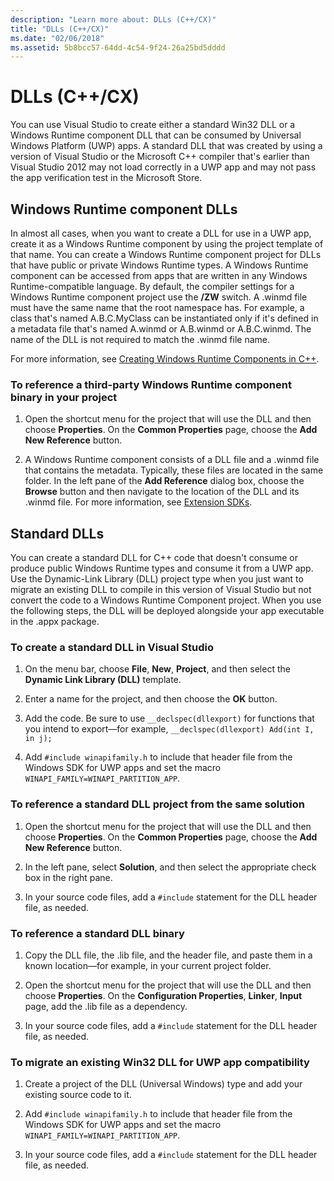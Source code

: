 ```yaml
---
description: "Learn more about: DLLs (C++/CX)"
title: "DLLs (C++/CX)"
ms.date: "02/06/2018"
ms.assetid: 5b8bcc57-64dd-4c54-9f24-26a25bd5dddd
---
```

# DLLs (C++/CX)

You can use Visual Studio to create either a standard Win32 DLL or a Windows Runtime component DLL that can be consumed by Universal Windows Platform (UWP) apps. A standard DLL that was created by using a version of Visual Studio or the Microsoft C++ compiler that's earlier than Visual Studio 2012 may not load correctly in a UWP app and may not pass the app verification test in the Microsoft Store.

## Windows Runtime component DLLs

In almost all cases, when you want to create a DLL for use in a UWP app, create it as a Windows Runtime component by using the project template of that name. You can create a Windows Runtime component project for DLLs that have public or private Windows Runtime types. A Windows Runtime component can be accessed from apps that are written in any Windows Runtime-compatible language. By default, the compiler settings for a Windows Runtime component project use the **/ZW** switch. A .winmd file must have the same name that the root namespace has. For example, a class that's named A.B.C.MyClass can be instantiated only if it's defined in a metadata file that's named A.winmd or A.B.winmd or A.B.C.winmd. The name of the DLL is not required to match the .winmd file name.

For more information, see [Creating Windows Runtime Components in C++](/windows/uwp/winrt-components/creating-windows-runtime-components-in-cpp).

### To reference a third-party Windows Runtime component binary in your project

1. Open the shortcut menu for the project that will use the DLL and then choose **Properties**. On the **Common Properties** page, choose the **Add New Reference** button.

1. A Windows Runtime component consists of a DLL file and a .winmd file that contains the metadata. Typically, these files are located in the same folder. In the left pane of the **Add Reference** dialog box, choose the **Browse** button and then navigate to the location of the DLL and its .winmd file. For more information, see [Extension SDKs](/visualstudio/extensibility/creating-a-software-development-kit#extension-sdks).

## Standard DLLs

You can create a standard DLL for C++ code that doesn't consume or produce public Windows Runtime types and consume it from a UWP app. Use the Dynamic-Link Library (DLL) project type when you just want to migrate an existing DLL to compile in this version of Visual Studio but not convert the code to a Windows Runtime Component project. When you use the following steps, the DLL will be deployed alongside your app executable in the .appx package.

### To create a standard DLL in Visual Studio

1. On the menu bar, choose **File**, **New**, **Project**, and then select the **Dynamic Link Library (DLL)** template.

1. Enter a name for the project, and then choose the **OK** button.

1. Add the code. Be sure to use `__declspec(dllexport)` for functions that you intend to export—for example, `__declspec(dllexport) Add(int I, in j);`

1. Add `#include winapifamily.h` to include that header file from the Windows SDK for UWP apps and set the macro `WINAPI_FAMILY=WINAPI_PARTITION_APP`.

### To reference a standard DLL project from the same solution

1. Open the shortcut menu for the project that will use the DLL and then choose **Properties**. On the **Common Properties** page, choose the **Add New Reference** button.

1. In the left pane, select **Solution**, and then select the appropriate check box in the right pane.

1. In your source code files, add a `#include` statement for the DLL header file, as needed.

### To reference a standard DLL binary

1. Copy the DLL file, the .lib file, and the header file, and   paste them in a known location—for example, in your current project folder.

1. Open the shortcut menu for the project that will use the DLL and then choose **Properties**. On the **Configuration Properties**, **Linker**, **Input** page, add the .lib file as a dependency.

1. In your source code files, add a `#include` statement for the DLL header file, as needed.

### To migrate an existing Win32 DLL for UWP app compatibility

1. Create a project of the DLL (Universal Windows) type and add your existing source code to it.

1. Add `#include winapifamily.h` to include that header file from the Windows SDK for UWP apps and set the macro `WINAPI_FAMILY=WINAPI_PARTITION_APP`.

1. In your source code files, add a `#include` statement for the DLL header file, as needed.
